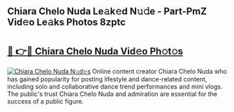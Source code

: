 ## Chiara Chelo Nuda Le𝚊k𝚎d N𝚞𝚍e - Part-PmZ Vid𝚎o Le𝚊ks Photos 8zptc

# <h2><a href="http://fbclgv.evod.top/?m=Chiara+Chelo+Nuda">🔗 👉🔴 Chiara Chelo Nuda Vid𝚎o Ph𝚘t𝚘s</a></h2>

[![Chiara Chelo Nuda N𝚞d𝚎s](https://i.imgur.com/8V9OHl7.gif)](http://fbclgv.evod.top/?m=Chiara+Chelo+Nuda)
Online content creator Chiara Chelo Nuda who has gained popularity for posting lifestyle and dance-related content, including solo and collaborative dance trend performances and mini vlogs. The public's trust Chiara Chelo Nuda and admiration are essential for the success of a public figure. 
